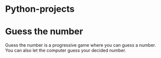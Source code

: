 # Python-projects
  # Guess the number
  Guess the number is a progressive game where you can guess a number. You can also let the computer guess your decided number.
